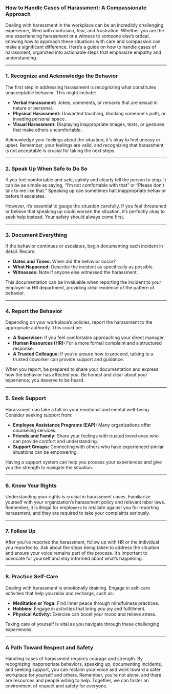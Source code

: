 ### How to Handle Cases of Harassment: A Compassionate Approach

Dealing with harassment in the workplace can be an incredibly challenging experience, filled with confusion, fear, and frustration. Whether you are the one experiencing harassment or a witness to someone else’s ordeal, knowing how to approach these situations with care and compassion can make a significant difference. Here’s a guide on how to handle cases of harassment, organized into actionable steps that emphasize empathy and understanding.

---

### 1. **Recognize and Acknowledge the Behavior**

The first step in addressing harassment is recognizing what constitutes unacceptable behavior. This might include:

- **Verbal Harassment:** Jokes, comments, or remarks that are sexual in nature or personal.
- **Physical Harassment:** Unwanted touching, blocking someone's path, or invading personal space.
- **Visual Harassment:** Displaying inappropriate images, texts, or gestures that make others uncomfortable.

Acknowledge your feelings about the situation; it's okay to feel uneasy or upset. Remember, your feelings are valid, and recognizing that harassment is not acceptable is crucial for taking the next steps.

---

### 2. **Speak Up When Safe to Do So**

If you feel comfortable and safe, calmly and clearly tell the person to stop. It can be as simple as saying, “I’m not comfortable with that” or “Please don’t talk to me like that.” Speaking up can sometimes halt inappropriate behavior before it escalates.

However, it’s essential to gauge the situation carefully. If you feel threatened or believe that speaking up could worsen the situation, it’s perfectly okay to seek help instead. Your safety should always come first.

---

### 3. **Document Everything**

If the behavior continues or escalates, begin documenting each incident in detail. Record:

- **Dates and Times:** When did the behavior occur?
- **What Happened:** Describe the incident as specifically as possible.
- **Witnesses:** Note if anyone else witnessed the harassment.

This documentation can be invaluable when reporting the incident to your employer or HR department, providing clear evidence of the pattern of behavior.

---

### 4. **Report the Behavior**

Depending on your workplace’s policies, report the harassment to the appropriate authority. This could be:

- **A Supervisor:** If you feel comfortable approaching your direct manager.
- **Human Resources (HR):** For a more formal complaint and a structured response.
- **A Trusted Colleague:** If you’re unsure how to proceed, talking to a trusted coworker can provide support and guidance.

When you report, be prepared to share your documentation and express how the behavior has affected you. Be honest and clear about your experience; you deserve to be heard.

---

### 5. **Seek Support**

Harassment can take a toll on your emotional and mental well-being. Consider seeking support from:

- **Employee Assistance Programs (EAP):** Many organizations offer counseling services.
- **Friends and Family:** Share your feelings with trusted loved ones who can provide comfort and understanding.
- **Support Groups:** Connecting with others who have experienced similar situations can be empowering.

Having a support system can help you process your experiences and give you the strength to navigate the situation.

---

### 6. **Know Your Rights**

Understanding your rights is crucial in harassment cases. Familiarize yourself with your organization’s harassment policy and relevant labor laws. Remember, it is illegal for employers to retaliate against you for reporting harassment, and they are required to take your complaints seriously.

---

### 7. **Follow Up**

After you’ve reported the harassment, follow up with HR or the individual you reported to. Ask about the steps being taken to address the situation and ensure your voice remains part of the process. It’s important to advocate for yourself and stay informed about what’s happening.

---

### 8. **Practice Self-Care**

Dealing with harassment is emotionally draining. Engage in self-care activities that help you relax and recharge, such as:

- **Meditation or Yoga:** Find inner peace through mindfulness practices.
- **Hobbies:** Engage in activities that bring you joy and fulfillment.
- **Physical Activity:** Exercise can boost your mood and relieve stress.

Taking care of yourself is vital as you navigate through these challenging experiences.

---

### A Path Toward Respect and Safety

Handling cases of harassment requires courage and strength. By recognizing inappropriate behaviors, speaking up, documenting incidents, and seeking support, you can reclaim your voice and work toward a safer workplace for yourself and others. Remember, you’re not alone, and there are resources and people willing to help. Together, we can foster an environment of respect and safety for everyone.